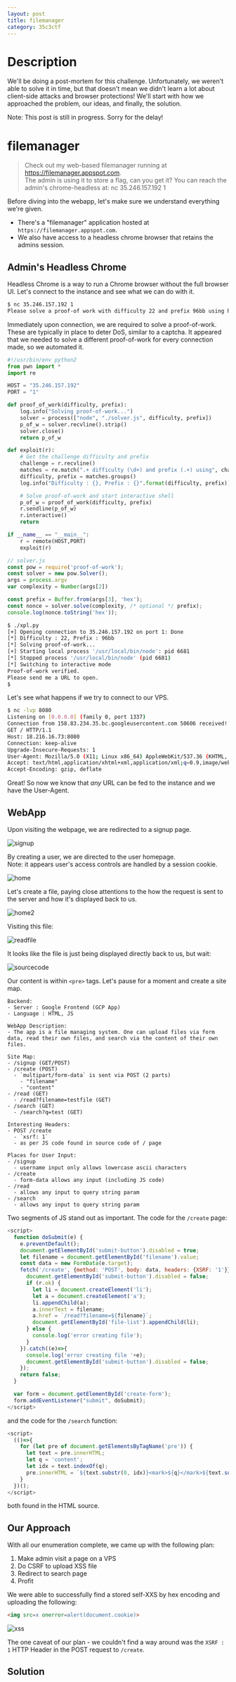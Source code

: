 ```yaml
---
layout: post
title: filemanager
category: 35c3ctf
---
```


# Description
We'll be doing a post-mortem for this challenge. Unfortunately, we weren't able to solve it in time, but that doesn't mean we didn't learn a lot about client-side attacks and browser protections! We'll start with how we approached the problem, our ideas, and finally, the solution.

Note: This post is still in progress. Sorry for the delay!

# filemanager
>Check out my web-based filemanager running at https://filemanager.appspot.com.  
>The admin is using it to store a flag, can you get it? You can reach the admin's chrome-headless at: nc 35.246.157.192 1

Before diving into the webapp, let's make sure we understand everything we're given.
- There's a "filemanager" application hosted at `https://filemanager.appspot.com`.
- We also have access to a headless chrome browser that retains the admins session.


## Admin's Headless Chrome
Headless Chrome is a way to run a Chrome browser without the full browser UI. Let's connect to the instance and see what we can do with it.

```bash
$ nc 35.246.157.192 1
Please solve a proof-of work with difficulty 22 and prefix 96bb using https://www.npmjs.com/package/proof-of-work
```

Immediately upon connection, we are required to solve a proof-of-work. These are typically in place to deter DoS, similar to a captcha. It appeared that we needed to solve a different proof-of-work for every connection made, so we automated it.

```python
#!/usr/bin/env python2
from pwn import *
import re

HOST = "35.246.157.192"
PORT = "1"

def proof_of_work(difficulty, prefix):
    log.info("Solving proof-of-work...")
    solver = process(["node", "./solver.js", difficulty, prefix])
    p_of_w = solver.recvline().strip()
    solver.close()
    return p_of_w

def exploit(r):
    # Get the challenge difficulty and prefix
    challenge = r.recvline()
    matches = re.match(".+ difficulty (\d+) and prefix (.+) using", challenge)
    difficulty, prefix = matches.groups()
    log.info("Difficulty : {}, Prefix : {}".format(difficulty, prefix))

    # Solve proof-of-work and start interactive shell
    p_of_w = proof_of_work(difficulty, prefix)
    r.sendline(p_of_w)
    r.interactive()
    return

if __name__ == "__main__":
    r = remote(HOST,PORT)
    exploit(r)
```

```js
// solver.js
const pow = require('proof-of-work');
const solver = new pow.Solver();
args = process.argv
var complexity = Number(args[2])

const prefix = Buffer.from(args[3], 'hex');
const nonce = solver.solve(complexity, /* optional */ prefix);
console.log(nonce.toString('hex'));
```


```bash
$ ./xpl.py
[+] Opening connection to 35.246.157.192 on port 1: Done
[*] Difficulty : 22, Prefix : 96bb
[*] Solving proof-of-work...
[+] Starting local process '/usr/local/bin/node': pid 6681
[*] Stopped process '/usr/local/bin/node' (pid 6681)
[*] Switching to interactive mode
Proof-of-work verified.
Please send me a URL to open.
$
```

Let's see what happens if we try to connect to our VPS.

```bash
$ nc -lvp 8080
Listening on [0.0.0.0] (family 0, port 1337)
Connection from 158.83.234.35.bc.googleusercontent.com 50606 received!
GET / HTTP/1.1
Host: 18.216.16.73:8080
Connection: keep-alive
Upgrade-Insecure-Requests: 1
User-Agent: Mozilla/5.0 (X11; Linux x86_64) AppleWebKit/537.36 (KHTML, like Gecko) HeadlessChrome/72.0.3617.0 Safari/537.36
Accept: text/html,application/xhtml+xml,application/xml;q=0.9,image/webp,image/apng,*/*;q=0.8
Accept-Encoding: gzip, deflate
```

Great! So now we know that _any_ URL can be fed to the instance and we have the User-Agent.


## WebApp
Upon visiting the webpage, we are redirected to a signup page.  

![signup](https://drtychai.github.io/assets/img/35c3/filemanager-signup.png)

By creating a user, we are directed to the user homepage.   
Note: it appears user's access controls are handled by a session cookie.  

![home](https://drtychai.github.io/assets/img/35c3/filemanager-home.png)

Let's create a file, paying close attentions to the how the request is sent to the server and how it's displayed back to us.  

![home2](https://drtychai.github.io/assets/img/35c3/filemanager-home-with-file.png)

Visiting this file:  

![readfile](https://drtychai.github.io/assets/img/35c3/filemanager-file-contents.png)

It looks like the file is just being displayed directly back to us, but wait:  

![sourcecode](https://drtychai.github.io/assets/img/35c3/filemanager-read-sourcecode.png)

Our content is within `<pre>` tags. Let's pause for a moment and create a site map.

```
Backend:
- Server : Google Frontend (GCP App)
- Language : HTML, JS

WebApp Description:
- The app is a file managing system. One can upload files via form data, read their own files, and search via the content of their own files.

Site Map:
- /signup (GET/POST)
- /create (POST)
  - `multipart/form-data` is sent via POST (2 parts)
    - "filename"
    - "content"
- /read (GET)
  - /read?filename=testfile (GET)
- /search (GET)
  - /search?q=test (GET)

Interesting Headers:
- POST /create
  - `xsrf: 1`
  - as per JS code found in source code of / page

Places for User Input:
- /signup
  - username input only allows lowercase ascii characters
- /create
  - form-data allows any input (including JS code)
- /read
  - allows any input to query string param
- /search
  - allows any input to query string param
```

Two segments of JS stand out as important. The code for the `/create` page:
```js
<script>
  function doSubmit(e) {
    e.preventDefault();
    document.getElementById('submit-button').disabled = true;
    let filename = document.getElementById('filename').value;
    const data = new FormData(e.target);
    fetch('/create', {method: 'POST', body: data, headers: {XSRF: '1'}}).then(r=>{
      document.getElementById('submit-button').disabled = false;
      if (r.ok) {
        let li = document.createElement('li');
        let a = document.createElement('a');
        li.appendChild(a);
        a.innerText = filename;
        a.href = `/read?filename=${filename}`;
        document.getElementById('file-list').appendChild(li);
      } else {
        console.log('error creating file');
      }
    }).catch((e)=>{
      console.log('error creating file '+e);
      document.getElementById('submit-button').disabled = false;
    });
    return false;
  }

  var form = document.getElementById('create-form');
  form.addEventListener("submit", doSubmit);
</script>
```

and the code for the `/search` function:
```js
<script>
  (()=>{
    for (let pre of document.getElementsByTagName('pre')) {
      let text = pre.innerHTML;
      let q = 'content';
      let idx = text.indexOf(q);
      pre.innerHTML = `${text.substr(0, idx)}<mark>${q}</mark>${text.substr(idx+q.length)}`;
    }
  })();
</script>
```
both found in the HTML source.

## Our Approach
With all our enumeration complete, we came up with the following plan:
  1. Make admin visit a page on a VPS
  2. Do CSRF to upload XSS file
  3. Redirect to search page
  4. Profit

We were able to successfully find a stored self-XXS by hex encoding and uploading the following:

```html
<img src=x onerror=alert(document.cookie)>
```  

![xss](https://drtychai.github.io/assets/img/35c3/filemanager-xss.png)

The one caveat of our plan - we couldn't find a way around was the `XSRF : 1` HTTP Header in the POST request to `/create`.


## Solution
